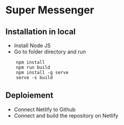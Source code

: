 # Super Messenger
## Installation in local
- Install Node JS
- Go to folder directory and run 
```
    npm install
    npm run build
    npm install -g serve
    serve -s build
```
## Deploiement
- Connect Netlify to Github
- Connect and build the repository on Netlify
